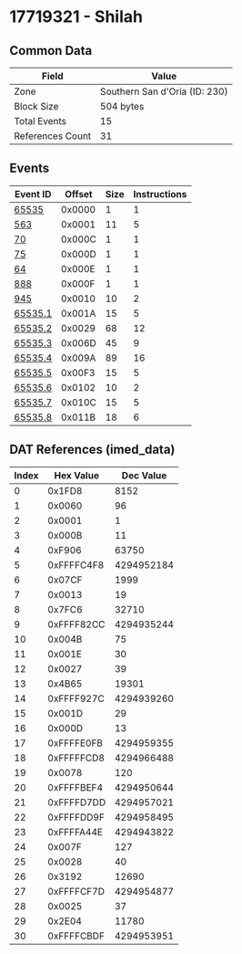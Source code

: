 # 17719321 - Shilah

## Common Data

| Field            | Value                         |
|------------------|-------------------------------|
| Zone             | Southern San d'Oria (ID: 230) |
| Block Size       | 504 bytes                     |
| Total Events     | 15                            |
| References Count | 31                            |

## Events

| Event ID                | Offset   |   Size |   Instructions |
|-------------------------|----------|--------|----------------|
| [65535](./65535.md)     | 0x0000   |      1 |              1 |
| [563](./563.md)         | 0x0001   |     11 |              5 |
| [70](./70.md)           | 0x000C   |      1 |              1 |
| [75](./75.md)           | 0x000D   |      1 |              1 |
| [64](./64.md)           | 0x000E   |      1 |              1 |
| [888](./888.md)         | 0x000F   |      1 |              1 |
| [945](./945.md)         | 0x0010   |     10 |              2 |
| [65535.1](./65535.1.md) | 0x001A   |     15 |              5 |
| [65535.2](./65535.2.md) | 0x0029   |     68 |             12 |
| [65535.3](./65535.3.md) | 0x006D   |     45 |              9 |
| [65535.4](./65535.4.md) | 0x009A   |     89 |             16 |
| [65535.5](./65535.5.md) | 0x00F3   |     15 |              5 |
| [65535.6](./65535.6.md) | 0x0102   |     10 |              2 |
| [65535.7](./65535.7.md) | 0x010C   |     15 |              5 |
| [65535.8](./65535.8.md) | 0x011B   |     18 |              6 |

## DAT References (imed_data)

|   Index | Hex Value   |   Dec Value |
|---------|-------------|-------------|
|       0 | 0x1FD8      |        8152 |
|       1 | 0x0060      |          96 |
|       2 | 0x0001      |           1 |
|       3 | 0x000B      |          11 |
|       4 | 0xF906      |       63750 |
|       5 | 0xFFFFC4F8  |  4294952184 |
|       6 | 0x07CF      |        1999 |
|       7 | 0x0013      |          19 |
|       8 | 0x7FC6      |       32710 |
|       9 | 0xFFFF82CC  |  4294935244 |
|      10 | 0x004B      |          75 |
|      11 | 0x001E      |          30 |
|      12 | 0x0027      |          39 |
|      13 | 0x4B65      |       19301 |
|      14 | 0xFFFF927C  |  4294939260 |
|      15 | 0x001D      |          29 |
|      16 | 0x000D      |          13 |
|      17 | 0xFFFFE0FB  |  4294959355 |
|      18 | 0xFFFFFCD8  |  4294966488 |
|      19 | 0x0078      |         120 |
|      20 | 0xFFFFBEF4  |  4294950644 |
|      21 | 0xFFFFD7DD  |  4294957021 |
|      22 | 0xFFFFDD9F  |  4294958495 |
|      23 | 0xFFFFA44E  |  4294943822 |
|      24 | 0x007F      |         127 |
|      25 | 0x0028      |          40 |
|      26 | 0x3192      |       12690 |
|      27 | 0xFFFFCF7D  |  4294954877 |
|      28 | 0x0025      |          37 |
|      29 | 0x2E04      |       11780 |
|      30 | 0xFFFFCBDF  |  4294953951 |
